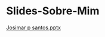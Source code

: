 # Slides-Sobre-Mim

[Josimar p santos.pptx](https://github.com/josimarpsantos/Slides-Sobre-Mim/files/12434625/Josimar.p.santos.pptx)
